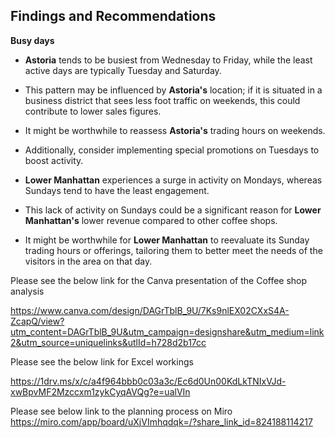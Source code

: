 ## **Findings and Recommendations**
**Busy days**
   - **Astoria** tends to be busiest from Wednesday to Friday, while the least active days are typically Tuesday and Saturday.
   - This pattern may be influenced by **Astoria's** location; if it is situated in a business district that sees less foot traffic on weekends, this could contribute to lower sales figures.
   - It might be worthwhile to reassess **Astoria's** trading hours on weekends.
   - Additionally, consider implementing special promotions on Tuesdays to boost activity.

  - **Lower Manhattan** experiences a surge in activity on Mondays, whereas Sundays tend to have the least engagement.
  - This lack of activity on Sundays could be a significant reason for **Lower Manhattan's** lower revenue compared to other coffee shops.
  - It might be worthwhile for **Lower Manhattan** to reevaluate its Sunday trading hours or offerings, tailoring them to better meet the needs of the visitors in the area on that day.


Please see the below link for the Canva presentation of the Coffee shop analysis

https://www.canva.com/design/DAGrTblB_9U/7Ks9nlEX02CXxS4A-ZcapQ/view?utm_content=DAGrTblB_9U&utm_campaign=designshare&utm_medium=link2&utm_source=uniquelinks&utlId=h728d2b17cc 

Please see the below link for Excel workings

https://1drv.ms/x/c/a4f964bbb0c03a3c/Ec6d0Un00KdLkTNIxVJd-xwBpvMF2Mzccxm1zykCyqAVQg?e=ualVIn

Please see below link to the planning process on Miro 
https://miro.com/app/board/uXjVImhqdqk=/?share_link_id=824188114217
